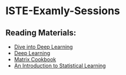 # ISTE-Examly-Sessions

## Reading Materials:
- [Dive into Deep Learning](https://d2l.ai/index.html)
- [Deep Learning](https://www.deeplearningbook.org/)
- [Matrix Cookbook](https://www.math.uwaterloo.ca/~hwolkowi/matrixcookbook.pdf)
- [An Introduction to Statistical Learning](http://faculty.marshall.usc.edu/gareth-james/ISL/ISLR%20Seventh%20Printing.pdf)
